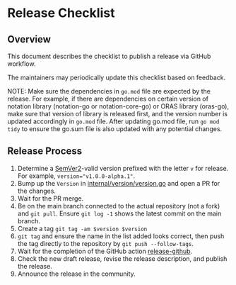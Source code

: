 # Release Checklist

## Overview

This document describes the checklist to publish a release via GitHub workflow.

The maintainers may periodically update this checklist based on feedback.

NOTE: Make sure the dependencies in `go.mod` file are expected by the release.
For example, if there are dependencies on certain version of notation library (notation-go or notation-core-go) or ORAS library (oras-go), make sure that version of library is released first, and the version number is updated accordingly in `go.mod` file.
After updating go.mod file, run `go mod tidy` to ensure the go.sum file is also updated with any potential changes.

## Release Process

1. Determine a [SemVer2](https://semver.org/)-valid version prefixed with the letter `v` for release.
For example, `version="v1.0.0-alpha.1"`.
1. Bump up the `Version` in [internal/version/version.go](internal/version/version.go#L5) and open a PR for the changes.
1. Wait for the PR merge.
1. Be on the main branch connected to the actual repository (not a fork) and `git pull`.
Ensure `git log -1` shows the latest commit on the main branch.
1. Create a tag `git tag -am $version $version`
1. `git tag` and ensure the name in the list added looks correct, then push the tag directly to the repository by `git push --follow-tags`.
1. Wait for the completion of the GitHub action [release-github](https://github.com/veraison/go-cose/blob/main/.github/workflows/ci.yml).
1. Check the new draft release, revise the release description, and publish the release.
1. Announce the release in the community.
